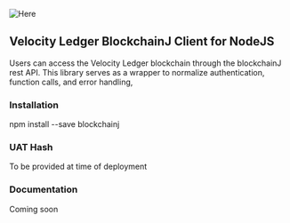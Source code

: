 ![Here](https://velocityledger.com/img/logo.png "Domain Model")

## Velocity Ledger BlockchainJ Client for NodeJS
Users can access the Velocity Ledger blockchain through the blockchainJ rest API. This library serves as a wrapper to normalize 
authentication, function calls, and error handling,

### Installation
npm install --save blockchainj

### UAT Hash
To be provided at time of deployment

### Documentation
Coming soon
